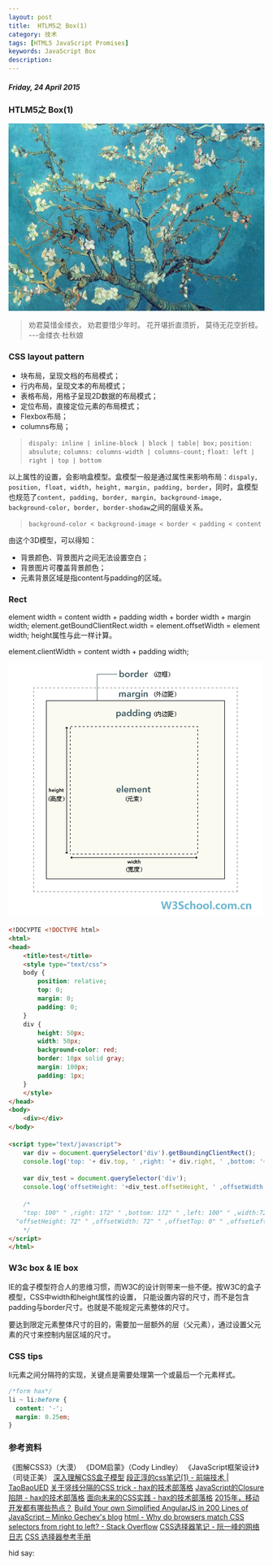 ```yaml
---
layout: post
title:  HTLM5之 Box(1)
category: 技术
tags: [HTML5 JavaScript Promises]
keywords: JavaScript Box
description: 
---
```


##### Friday, 24 April 2015

### HTLM5之 Box(1)

![梵高](/../../assets/img/tech/2015/VanGogh_flowers.jpg)

> 劝君莫惜金缕衣，
劝君要惜少年时。
花开堪折直须折，
莫待无花空折枝。
---金缕衣·杜秋娘

### CSS layout pattern
- 块布局，呈现文档的布局模式；
- 行内布局，呈现文本的布局模式；
- 表格布局，用格子呈现2D数据的布局模式；
- 定位布局，直接定位元素的布局模式；
- Flexbox布局；
- columns布局；

> `dispaly: inline | inline-block | block | table| box;`
`position: absulute;`
`columns: columns-width | columns-count;`
`float: left | right | top | bottom`

以上属性的设置，会影响盒模型。盒模型一般是通过属性来影响布局：`dispaly, position, float, width, height, margin, padding, border`，同时，盒模型也规范了`content, padding, border, margin, background-image, background-color, border, border-shodaw`之间的层级关系。

>  `background-color < background-image < border < padding < content`

由这个3D模型，可以得知：
- 背景颜色、背景图片之间无法设置空白；
- 背景图片可覆盖背景颜色；
- 元素背景区域是指content与padding的区域。

### Rect

element width = content width + padding width + border width + margin width;
element.getBoundClientRect.width = element.offsetWidth = element width;
height属性与此一样计算。

element.clientWidth = content width + padding width;

![box](/../../assets/img/tech/2015/ct_boxmodel.gif)

````html
<!DOCYPTE <!DOCTYPE html>
<html>
<head>
	<title>test</title>
	<style type="text/css">
	body {
		position: relative;
		top: 0;
		margin: 0;
		padding: 0;
	}
	div {
		height: 50px;
		width: 50px;
		background-color: red;
		border: 10px solid gray;
		margin: 100px;
		padding: 1px;
	}
	</style>
</head>
<body>
	<div></div>
</body>

<script type="text/javascript">
	var div = document.querySelector('div').getBoundingClientRect();
	console.log('top: '+ div.top, ' ,right: '+ div.right, ' ,bottom: '+div.bottom, ' ,left: '+div.left, ' ,width:'+div.width, ' ,height: '+div.height);

	var div_test = document.querySelector('div');
	console.log('offsetHeight: '+div_test.offsetHeight, ' ,offsetWidth: '+div_test.offsetWidth, ' ,offsetTop: '+div_test.offsetTop, ' ,offsetLeft: '+div_test.offsetLeft, ' ,clientWidth: '+ div_test.clientWidth, ' ,clientHeight: '+div_test.clientHeight);
	
	/*
	"top: 100" " ,right: 172" " ,bottom: 172" " ,left: 100" " ,width:72" " ,height: 72" 
  "offsetHeight: 72" " ,offsetWidth: 72" " ,offsetTop: 0" " ,offsetLeft: 100" " ,clientWidth: 52" " ,clientHeight: 52" 
	*/
</script>
</html>
````

### W3c box & IE box

IE的盒子模型符合人的思维习惯，而W3C的设计则带来一些不便。按W3C的盒子模型，CSS中width和height属性的设置， 只能设置内容的尺寸，而不是包含padding与border尺寸。也就是不能规定元素整体的尺寸。

要达到限定元素整体尺寸的目的，需要加一层额外的层（父元素），通过设置父元素的尺寸来控制内层区域的尺寸。

### CSS tips

li元素之间分隔符的实现，关键点是需要处理第一个或最后一个元素样式。

````css
/*form hax*/
li ~ li:before {
  content: '-';
  margin: 0.25em;
}
````
### 参考资料
《图解CSS3》（大漠）
《DOM启蒙》（Cody Lindley）
《JavaScript框架设计》（司徒正美）
[深入理解CSS盒子模型](http://www.cnblogs.com/hh54188/archive/2010/12/28/1919078.html)
[段正淳的css笔记(1) - 前端技术 | TaoBaoUED](http://ued.taobao.org/blog/2007/08/css-notes/)
[关于竖线分隔的CSS trick - hax的技术部落格](http://hax.iteye.com/blog/111724)
[JavaScript的Closure陷阱 - hax的技术部落格](http://hax.iteye.com/blog/113565)
[面向未来的CSS实践 - hax的技术部落格](http://hax.iteye.com/blog/112287)
[2015年，移动开发都有哪些热点？](http://www.infoq.com/cn/articles/mobile-trend-2015)
[Build Your own Simplified AngularJS in 200 Lines of JavaScript – Minko Gechev's blog](http://blog.mgechev.com/2015/03/09/build-learn-your-own-light-lightweight-angularjs/)
[html - Why do browsers match CSS selectors from right to left? - Stack Overflow](http://stackoverflow.com/questions/5797014/why-do-browsers-match-CSS-selectors-from-right-to-left)
[CSS选择器笔记 - 阮一峰的网络日志](http://www.ruanyifeng.com/blog/2009/03/css_selectors.html)
[CSS 选择器参考手册](http://www.w3school.com.cn/cssref/css_selectors.asp)


hid say: 
